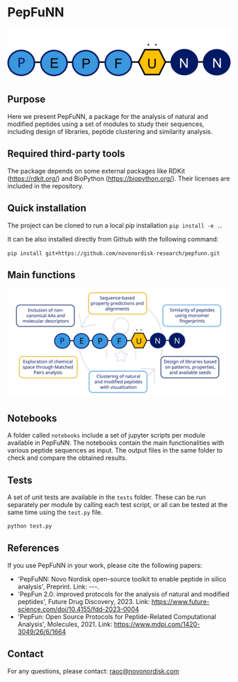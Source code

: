 # PepFuNN

![Fig1](src/pepfunn/data/PepFuNN_logo.png)

## Purpose

Here we present PepFuNN, a package for the analysis of natural and modified peptides using a set of modules to study their sequences, including design of libraries, peptide clustering and similarity analysis.

## Required third-party tools

The package depends on some external packages like RDKit (https://rdkit.org/) and BioPython (https://biopython.org/). Their licenses are included in the repository.

## Quick installation

The project can be cloned to run a local pip installation `pip install -e .`. 

It can be also installed directly from Github with the following command:

`pip install git+https://github.com/novonordisk-research/pepfunn.git`

## Main functions

![Fig2](src/pepfunn/data/PepFuNN_functions.png)

## Notebooks

A folder called `notebooks` include a set of jupyter scripts per module available in PepFuNN. The notebooks contain the main functionalities with various peptide sequences as input. The output files in the same folder to check and compare the obtained results.

## Tests

A set of unit tests are available in the `tests` folder. These can be run separately per module by calling each test script, or all can be tested at the same time using the `test.py` file.

```Bash
python test.py
```

## References

If you use PepFuNN in your work, please cite the following papers:

* 'PepFuNN: Novo Nordisk open-source toolkit to enable peptide in silico analysis', Preprint. Link: ---.
* 'PepFun 2.0: improved protocols for the analysis of natural and modified peptides', Future Drug Discovery, 2023. Link: https://www.future-science.com/doi/10.4155/fdd-2023-0004
* 'PepFun: Open Source Protocols for Peptide-Related Computational Analysis', Molecules, 2021. Link: https://www.mdpi.com/1420-3049/26/6/1664

## Contact

For any questions, please contact: raoc@novonordisk.com
